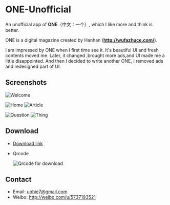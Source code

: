 # ONE-Unofficial
An unofficial app of **ONE**（中文：一个）, which I like more and think is better.

ONE is a digital magazine created by Hanhan (**http://wufazhuce.com/**).

I am impressed by ONE when I first time see it. It's beautiful UI and fresh contents moved me. Later, it changed ,brought more ads,and UI made me a little disappointed. And then I decided to write another ONE, I removed ads and redesigned part of UI.
  
Screenshots
-----------
![Welcome](https://github.com/Uphie/ONE-Unofficial/blob/master/Screenshots/screenshot-5.png)

![Home](https://github.com/Uphie/ONE-Unofficial/blob/master/Screenshots/screenshot-1.png) 
![Article](https://github.com/Uphie/ONE-Unofficial/blob/master/Screenshots/screenshot-2.png)

![Question](https://github.com/Uphie/ONE-Unofficial/blob/master/Screenshots/screenshot-3.png) 
![Thing](https://github.com/Uphie/ONE-Unofficial/blob/master/Screenshots/screenshot-4.png)

Download
-----------
* [Download link](http://www.pgyer.com/mKRb)
* Qrcode
  
  ![Qrcode for download](http://static.pgyer.com/app/qrcode/mKRb)

Contact
------------
* Email: uphie7@gmail.com
* Weibo: http://weibo.com/u/5737193521
